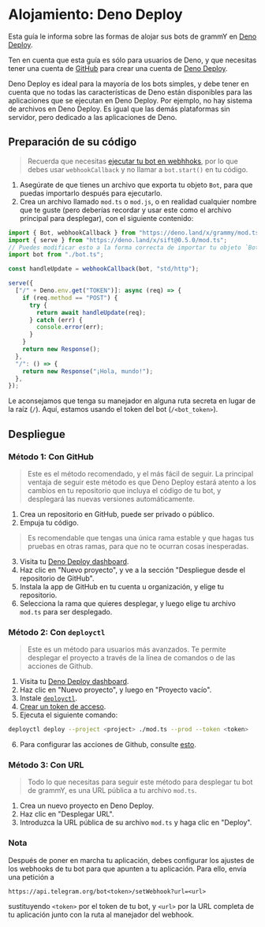 # Alojamiento: Deno Deploy

Esta guía le informa sobre las formas de alojar sus bots de grammY en [Deno Deploy](https://deno.com/deploy).

Ten en cuenta que esta guía es sólo para usuarios de Deno, y que necesitas tener una cuenta de [GitHub](https://github.com) para crear una cuenta de [Deno Deploy](https://deno.com/deploy).

Deno Deploy es ideal para la mayoría de los bots simples, y debe tener en cuenta que no todas las características de Deno están disponibles para las aplicaciones que se ejecutan en Deno Deploy.
Por ejemplo, no hay sistema de archivos en Deno Deploy.
Es igual que las demás plataformas sin servidor, pero dedicado a las aplicaciones de Deno.

## Preparación de su código

> Recuerda que necesitas [ejecutar tu bot en webhhoks](../guide/deployment-types.md#como-usar-webhooks), por lo que debes usar `webhookCallback` y no llamar a `bot.start()` en tu código.

1. Asegúrate de que tienes un archivo que exporta tu objeto `Bot`, para que puedas importarlo después para ejecutarlo.
2. Crea un archivo llamado `mod.ts` o `mod.js`, o en realidad cualquier nombre que te guste (pero deberías recordar y usar este como el archivo principal para desplegar), con el siguiente contenido:

```ts
import { Bot, webhookCallback } from "https://deno.land/x/grammy/mod.ts";
import { serve } from "https://deno.land/x/sift@0.5.0/mod.ts";
// Puedes modificar esto a la forma correcta de importar tu objeto `Bot`.
import bot from "./bot.ts";

const handleUpdate = webhookCallback(bot, "std/http");

serve({
  ["/" + Deno.env.get("TOKEN")]: async (req) => {
    if (req.method == "POST") {
      try {
        return await handleUpdate(req);
      } catch (err) {
        console.error(err);
      }
    }
    return new Response();
  },
  "/": () => {
    return new Response("¡Hola, mundo!");
  },
});
```

Le aconsejamos que tenga su manejador en alguna ruta secreta en lugar de la raíz (`/`). Aquí, estamos usando el token del bot (`/<bot_token>`).

## Despliegue

### Método 1: Con GitHub

> Este es el método recomendado, y el más fácil de seguir.
> La principal ventaja de seguir este método es que Deno Deploy estará atento a los cambios en tu repositorio que incluya el código de tu bot, y desplegará las nuevas versiones automáticamente.

1. Crea un repositorio en GitHub, puede ser privado o público.
2. Empuja tu código.

> Es recomendable que tengas una única rama estable y que hagas tus pruebas en otras ramas, para que no te ocurran cosas inesperadas.

3. Visita tu [Deno Deploy dashboard](https://dash.deno.com/projects).
4. Haz clic en "Nuevo proyecto", y ve a la sección "Despliegue desde el repositorio de GitHub".
5. Instala la app de GitHub en tu cuenta u organización, y elige tu repositorio.
6. Selecciona la rama que quieres desplegar, y luego elige tu archivo `mod.ts` para ser desplegado.

### Método 2: Con `deployctl`

> Este es un método para usuarios más avanzados. Te permite desplegar el proyecto a través de la línea de comandos o de las acciones de Github.

1. Visita tu [Deno Deploy dashboard](https://dash.deno.com/projects).
2. Haz clic en "Nuevo proyecto", y luego en "Proyecto vacío".
3. Instale [`deployctl`](https://github.com/denoland/deployctl).
4. [Crear un token de acceso](https://dash.deno.com/user/access-tokens).
5. Ejecuta el siguiente comando:

```bash
deployctl deploy --project <project> ./mod.ts --prod --token <token>
```

6. Para configurar las acciones de Github, consulte [esto](https://github.com/denoland/deployctl/blob/main/action/README.md).

### Método 3: Con URL

> Todo lo que necesitas para seguir este método para desplegar tu bot de grammY, es una URL pública a tu archivo `mod.ts`.

1. Crea un nuevo proyecto en Deno Deploy.
2. Haz clic en "Desplegar URL".
3. Introduzca la URL pública de su archivo `mod.ts` y haga clic en "Deploy".

### Nota

Después de poner en marcha tu aplicación, debes configurar los ajustes de los webhooks de tu bot para que apunten a tu aplicación.
Para ello, envía una petición a

```text
https://api.telegram.org/bot<token>/setWebhook?url=<url>
```

sustituyendo `<token>` por el token de tu bot, y `<url>` por la URL completa de tu aplicación junto con la ruta al manejador del webhook.
